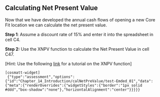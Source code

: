 ## Calculating Net Present Value 

Now that we have developed the annual cash flows of opening a new Core Fit location we can calculate the net present value.

**Step 1**: Assume a discount rate of 15% and enter it into the spreadsheet in cell C4.

**Step 2:** Use the XNPV function to calculate the Net Present Value in cell C47.

\[Hint: Use the following [link](https://exceljet.net/excel-functions/excel-xnpv-function) for a tutorial on the XNPV function\]

```
[cosmatt-widget]
 {"type":"assessment","options":{"id":"Chapter_14_Introduction/calNetPreValue/test-Emded_01","data":{"meta":{"renderOverrides":{"widgetStyles":{"border":"1px solid #ddd","box-shadow":"none"},"horizontalAlignment":"center"}}}}} 
```

